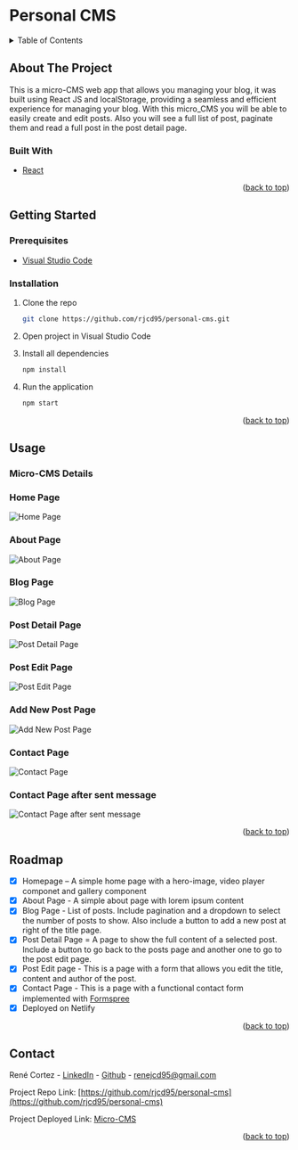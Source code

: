 <div id="top"></div>

# Personal CMS

<!-- TABLE OF CONTENTS -->
<details>
  <summary>Table of Contents</summary>
  <ol>
    <li>
      <a href="#about-the-project">About The Project</a>
      <ul>
        <li><a href="#built-with">Built With</a></li>
        <li><a href="#styled-with">Styled With</a></li>
      </ul>
    </li>
    <li>
      <a href="#getting-started">Getting Started</a>
      <ul>
        <li><a href="#prerequisites">Prerequisites</a></li>
        <li><a href="#installation">Installation</a></li>
      </ul>
    </li>
    <li><a href="#usage">Usage</a></li>
    <li><a href="#roadmap">Roadmap</a></li>
    <li><a href="#contact">Contact</a></li>
  </ol>
</details>

<!-- ABOUT THE PROJECT -->

## About The Project

This is a micro-CMS web app that allows you managing your blog, it was built using React JS and localStorage, providing a seamless and efficient experience for managing your blog. With this micro_CMS you will be able to easily create and edit posts. Also you will see a full list of post, paginate them and read a full post in the post detail page.

### Built With

- [React](https://reactjs.org/)

<p align="right">(<a href="#top">back to top</a>)</p>

<!-- GETTING STARTED -->

## Getting Started

### Prerequisites

- [Visual Studio Code](https://code.visualstudio.com/)

### Installation

1. Clone the repo

   ```sh
   git clone https://github.com/rjcd95/personal-cms.git
   ```

2. Open project in Visual Studio Code

3. Install all dependencies

   ```sh
   npm install
   ```

4. Run the application
   ```sh
   npm start
   ```

<p align="right">(<a href="#top">back to top</a>)</p>

<!-- USAGE EXAMPLES -->

## Usage

### Micro-CMS Details

### Home Page
![Home Page][Home-Page-Screenshot]

### About Page
![About Page][About-Page-Screenshot]

### Blog Page
![Blog Page][Blog-Page-Screenshot]

### Post Detail Page
![Post Detail Page][Post-Detail-Page-Screenshot]

### Post Edit Page
![Post Edit Page][Post-Edit-Page-Screenshot]

### Add New Post Page
![Add New Post Page][Add-New-Post-Page-Screenshot]

### Contact Page
![Contact Page][Contact-Page-Screenshot]

### Contact Page after sent message
![Contact Page after sent message][Contact-Page-After-Sent-Message]

<p align="right">(<a href="#top">back to top</a>)</p>

<!-- ROADMAP -->

## Roadmap

- [x] Homepage – A simple home page with a hero-image, video player componet and gallery component
- [x] About Page - A simple about page with lorem ipsum content
- [x] Blog Page - List of posts. Include pagination and a dropdown to select the number of posts to show. Also include a button to add a new post at right of the title page.
- [x] Post Detail Page = A page to show the full content of a selected post. Include a button to go back to the posts page and another one to go to the post edit page.
- [x] Post Edit page - This is a page with a form that allows you edit the title, content and author of the post. 
- [x] Contact Page - This is a page with a functional contact form implemented with [Formspree](https://formspree.io/)
- [x] Deployed on Netlify

<p align="right">(<a href="#top">back to top</a>)</p>

<!-- CONTACT -->

## Contact

René Cortez - [LinkedIn](https://www.linkedin.com/in/cortesdinarte) - [Github](https://github.com/rjcd95) - renejcd95@gmail.com

Project Repo Link: [https://github.com/rjcd95/personal-cms](https://github.com/rjcd95/personal-cms)

Project Deployed Link: [Micro-CMS](https://main--resonant-cajeta-e7cd38.netlify.app/)


<p align="right">(<a href="#top">back to top</a>)</p>

<!-- MARKDOWN LINKS & IMAGES -->

[product-screenshot]: https://i.imgur.com/dWBk7Xr.png
[product-screenshot2]: https://i.imgur.com/OakDGrx.png
[usage-rating]: https://i.imgur.com/R3QcaUq.png
[usage-comment]: https://i.imgur.com/8UxgYvq.png
[usage-movie-admin]: https://i.imgur.com/QymXriE.png
[usage-rating-admin]: https://i.imgur.com/CAkfXQp.png

[Home-Page-Screenshot]: https://user-images.githubusercontent.com/4002315/234663991-4c1bbd10-912f-4f5a-b223-9e78052f41d6.png

[About-Page-Screenshot]: https://user-images.githubusercontent.com/4002315/234664134-43bcf359-3549-4691-a198-7a92f176cc3d.png

[Blog-Page-Screenshot]: https://user-images.githubusercontent.com/4002315/234664169-8691de60-d12d-4a55-a705-70245dabac4d.png

[Post-Detail-Page-Screenshot]: https://user-images.githubusercontent.com/4002315/234713785-0e9bf53f-e5c8-4c4b-9fab-adefa3d0479b.png

[Post-Edit-Page-Screenshot]: https://user-images.githubusercontent.com/4002315/234664247-d8660136-5eb2-4506-bb49-cecc80559f9d.png

[Add-New-Post-Page-Screenshot]: https://user-images.githubusercontent.com/4002315/234664293-de6612e1-9091-41db-aa3c-1e200fc3080b.png

[Contact-Page-Screenshot]: https://user-images.githubusercontent.com/4002315/234664334-e64e346c-513c-4ab4-a962-5e22138ea621.png

[Contact-Page-After-Sent-Message]: https://user-images.githubusercontent.com/4002315/234713948-5f1e5a6e-2082-4c7c-a60c-f5f071f102d3.png

